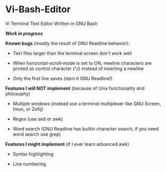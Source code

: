 # Vi-Bash-Editor
Vi Terminal Text Editor Written in GNU Bash


***Work in progress***



**Known bugs** (mostly the result of GNU Readline behavior):

- Text files larger than the terminal screen don't work well

- When horizontal-scroll-mode is set to ON, newline characters are printed as control character (^J) instead of inserting a newline

- Only the first line saves (darn it GNU Readline!)

**Features I will NOT implement** (because of Unix functionality and philosophy)

- Multiple windows (instead use a terminal multiplexer like GNU Screen, tmux, or Zellij)

- Regex (use sed or awk)

- Word search (GNU Readline has builtin character search, if you need word search use grep)

**Features I might implement** (if I ever learn advanced awk)

- Syntax highlighting

- Line numbering

